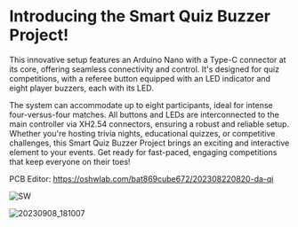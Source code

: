 # Introducing the Smart Quiz Buzzer Project!

This innovative setup features an Arduino Nano with a Type-C connector at its core, offering seamless connectivity and control. It's designed for quiz competitions, with a referee button equipped with an LED indicator and eight player buzzers, each with its LED.
  
The system can accommodate up to eight participants, ideal for intense four-versus-four matches. All buttons and LEDs are interconnected to the main controller via XH2.54 connectors, ensuring a robust and reliable setup. Whether you're hosting trivia nights, educational quizzes, or competitive challenges, this Smart Quiz Buzzer Project brings an exciting and interactive element to your events. Get ready for fast-paced, engaging competitions that keep everyone on their toes!

PCB Editor: https://oshwlab.com/bat869cube672/202308220820-da-qi
  
![SW](https://github.com/louisguan/Game-Buzzers/assets/11693540/7896b904-c6eb-4ba1-ad23-d4d8b6d50fa2)

![20230908_181007](https://github.com/louisguan/Game-Buzzers/assets/11693540/0f75b9a4-d401-4e32-8fd9-a12b20024213)

